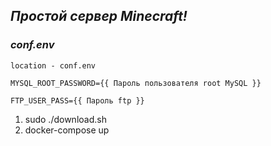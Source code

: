 _**Простой сервер Minecraft!**_
--------------------------------


### **_conf.env_**
`location - conf.env`


~~~~
MYSQL_ROOT_PASSWORD={{ Пароль пользователя root MySQL }}

FTP_USER_PASS={{ Пароль ftp }}
~~~~

1. sudo ./download.sh
2. docker-compose up